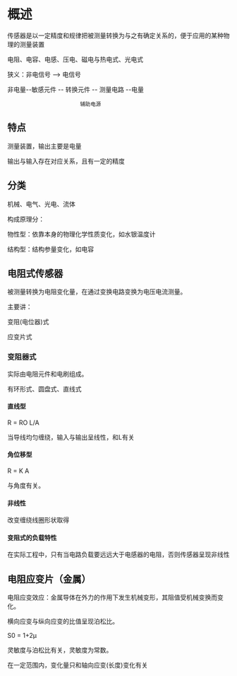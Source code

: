 # 概述
传感器是以一定精度和规律把被测量转换为与之有确定关系的，便于应用的某种物理的测量装置

电阻、电容、电感、压电、磁电与热电式、光电式

狭义：非电信号 --> 电信号

非电量--敏感元件 -- 转换元件  -- 测量电路 --电量

                           辅助电源

## 特点
测量装置，输出主要是电量

输出与输入存在对应关系，且有一定的精度

## 分类
机械、电气、光电、流体

构成原理分：

物性型：依靠本身的物理化学性质变化，如水银温度计

结构型：结构参量变化，如电容

## 电阻式传感器

被测量转换为电阻变化量，在通过变换电路变换为电压电流测量。

主要讲：

变阻(电位器)式

应变片式

### 变阻器式

实际由电阻元件和电刷组成。

有环形式、圆盘式、直线式

#### 直线型
R = RO L/A

当导线均匀缠绕，输入与输出呈线性，和L有关

#### 角位移型

R = K A

与角度有关。

#### 非线性
改变缠绕线圈形状取得

#### 变阻式的负载特性

在实际工程中，只有当电路负载要远远大于电感器的电阻，否则传感器呈现非线性

## 电阻应变片（金属）

电阻应变效应：金属导体在外力的作用下发生机械变形，其阻值受机械变换而变化。

横向应变与纵向应变的比值呈现泊松比。

S0 = 1+2μ

灵敏度与泊松比有关，灵敏度为常数。

在一定范围内，变化量只和轴向应变(长度)变化有关
